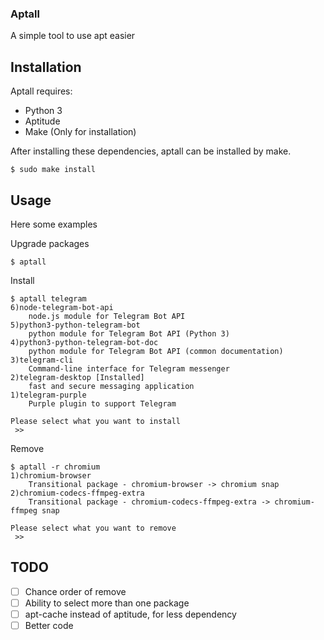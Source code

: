 ### Aptall

A simple tool to use apt easier

## Installation

Aptall requires:

- Python 3
- Aptitude
- Make (Only for installation)

After installing these dependencies, aptall can be installed by make.

```command
$ sudo make install
```

## Usage

Here some examples

Upgrade packages
```console
$ aptall
```

Install
```console
$ aptall telegram
6)node-telegram-bot-api
    node.js module for Telegram Bot API
5)python3-python-telegram-bot
    python module for Telegram Bot API (Python 3)
4)python3-python-telegram-bot-doc
    python module for Telegram Bot API (common documentation)
3)telegram-cli
    Command-line interface for Telegram messenger
2)telegram-desktop [Installed]
    fast and secure messaging application
1)telegram-purple
    Purple plugin to support Telegram

Please select what you want to install
 >>
```

Remove
```console
$ aptall -r chromium
1)chromium-browser
    Transitional package - chromium-browser -> chromium snap
2)chromium-codecs-ffmpeg-extra
    Transitional package - chromium-codecs-ffmpeg-extra -> chromium-ffmpeg snap

Please select what you want to remove
 >>
```

## TODO
- [ ] Chance order of remove
- [ ] Ability to select more than one package
- [ ] apt-cache instead of aptitude, for less dependency
- [ ] Better code
